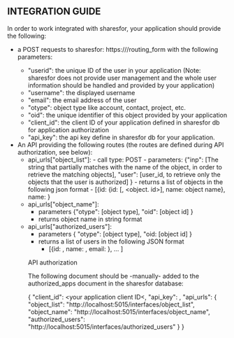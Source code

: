 ## INTEGRATION GUIDE

In order to work integrated with sharesfor, your application should provide the following:
- a POST requests to sharesfor: https://<your s4s4 url>/routing_form with the following parameters:
    - "userid": the unique ID of the user in your application (Note: sharesfor does not provide user management and the whole user information should be handled and provided by your application)
    - "username": the displayed username 
    - "email": the email address of the user
    - "otype": object type like account, contact, project, etc.
    - "oid": the unique identifier of this object provided by your application
    - "client_id": the client ID of your application defined in sharesfor db for application authorization
    - "api_key": the api key define in sharesfor db for your application.
- An API providing the following routes (the routes are defined during API authorization, see below):
    - api_urls["object_list"]:
            - call type: POST
            - parameters:
                {"inp": [The string that partially matches with the name of the object, in order to retrieve the matching objects],
                "user": [user_id, to retrieve only the objects that the user is authorized]
                }
            - returns a list of objects in the following json format
                - [{id: {id: [<object type>, <object. id>], name: object name}, name: <display name>}
    - api_urls["object_name"]:
        - parameters
            {"otype": [object type],
             "oid": [object id]
            }
        - returns object name in string format
    - api_urls["authorized_users"]:
        - parameters
            { "otype": [object type],
              "oid: [object id]
            }
        - returns a list of users in the following JSON format
            - [{id: <user id>, name: <user name>, email: <user email>}, ... ]

API authorization

The following document should be -manually- added to the authorized_apps document in the sharesfor database:

{
  "client_id": <your application client ID<,
  "api_key": <API password>,
  "api_urls": {
    "object_list": "http://localhost:5015/interfaces/object_list",
    "object_name": "http://localhost:5015/interfaces/object_name",
    "authorized_users": "http://localhost:5015/interfaces/authorized_users"
  }
}
